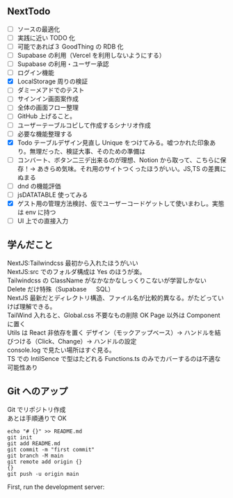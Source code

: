 ## NextTodo

- [ ] ソースの最適化
- [ ] 実践に近い TODO 化
- [ ] 可能であれば３ GoodThing の RDB 化
- [ ] Supabase の利用（Vercel を利用しないようにする）
- [ ] Supabase の利用・ユーザー承認
- [ ] ログイン機能
- [x] LocalStorage 周りの検証
- [ ] ダミーメアドでのテスト
- [ ] サインイン画面案作成
- [ ] 全体の画面フロー整理
- [ ] GitHub 上げること。
- [ ] ユーザーテーブルコピして作成するシナリオ作成
- [ ] 必要な機能整理する
- [x] Todo テーブルデザイン見直し Unique をつけてみる。嘘つかれた印象あり。無理だった、検証大事、そのための準備は
- [ ] コンバート、ボタン二三デ出来るのが理想、Notion から取って、こちらに保存！→ あきらめ気味。それ用のサイトつくったほうがいい。JS,TS の差異にぬまる
- [ ] dnd の機能評価
- [ ] jsDATATABLE 使ってみる
- [x] ゲスト用の管理方法検討、仮でユーザーコードゲットして使いまわし。実態は env に持つ
- [ ] UI 上での直接入力

## 学んだこと

NextJS:Tailwindcss 最初から入れたほうがいい  
NextJS:src でのフォルダ構成は Yes のほうが楽。  
Tailwindcss の ClassName がなかなかなしっくりこないが学習しかない  
Delete だけ特殊（Supabase 　 SQL）  
NextJS 最新だとディレクトリ構造、ファイル名が比較的異なる。がたどっていけば理解できる。  
TailWind 入れると、Global.css 不要なもの削除 OK
Page 以外は Component に置く  
Utils は React 非依存を置く
デザイン（モックアップベース）→ ハンドルを結びつける（Click、Change）→ ハンドルの設定  
console.log で見たい場所はすぐ見る。  
TS での IntilSence で型はたどれる
Functions.ts のみでカバーするのは不適な可能性あり

## Git へのアップ

Git でリポジトリ作成  
あとは手順通りで OK

```
echo "# {}" >> README.md
git init
git add README.md
git commit -m "first commit"
git branch -M main
git remote add origin {}
{}
git push -u origin main
```

First, run the development server:
